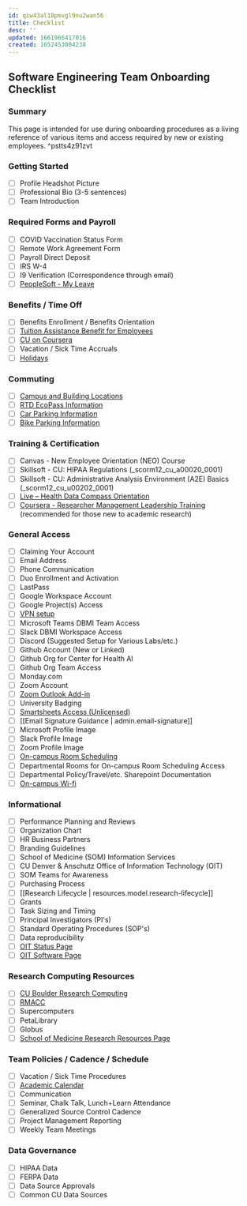 ```yaml
---
id: qiw43al18pmvgl9nu2wan56
title: Checklist
desc: ''
updated: 1661966417016
created: 1652453004238
---
```

## Software Engineering Team Onboarding Checklist

### Summary

This page is intended for use during onboarding procedures as a living reference of various items and access required by new or existing employees. ^pstts4z91zvt

### Getting Started

- [ ] Profile Headshot Picture
- [ ] Professional Bio (3-5 sentences)
- [ ] Team Introduction

### Required Forms and Payroll

- [ ] COVID Vaccination Status Form
- [ ] Remote Work Agreement Form
- [ ] Payroll Direct Deposit
- [ ] IRS W-4
- [ ] I9 Verification (Correspondence through email)
- [ ] [PeopleSoft - My Leave](https://www.cu.edu/employee-services/payroll/self-service/my-leave)

### Benefits / Time Off

- [ ] Benefits Enrollment / Benefits Orientation
- [ ] [Tuition Assistance Benefit for Employees](https://www.cu.edu/employee-services/benefits-wellness/current-employee/tuition-assistance/tuition-assistance-benefit)
- [ ] [CU on Coursera](https://www.cu.edu/employee-services/professional-growth-training/learning/cu-coursera)
- [ ] Vacation / Sick Time Accruals
- [ ] [Holidays](https://www.cu.edu/employee-services/holidays)

### Commuting

- [ ] [Campus and Building Locations](https://www.cuanschutz.edu/about/cu-anschutz-map)
- [ ] [RTD EcoPass Information](https://www.cuanschutz.edu/offices/facilities-management/parking-transportation-maps/parking/rtd-eco-pass)
- [ ] [Car Parking Information](https://www.cuanschutz.edu/offices/facilities-management/parking-transportation-maps/parking/permit-parking)
- [ ] [Bike Parking Information](https://www.cuanschutz.edu/offices/facilities-management/parking-transportation-maps/parking/bikes-and-scooters)

### Training & Certification

- [ ] Canvas - New Employee Orientation (NEO) Course
- [ ] Skillsoft - CU: HIPAA Regulations (_scorm12_cu_a00020_0001)
- [ ] Skillsoft - CU: Administrative Analysis Environment (A2E) Basics (_scorm12_cu_u00202_0001)
- [ ] [Live – Health Data Compass Orientation](https://www.healthdatacompass.org/data-delivery-services/compass-orientation)
- [ ] [Coursera - Researcher Management Leadership Training](https://www.coursera.org/learn/researcher-management-leadership-training/) (recommended for those new to academic research)

### General Access

- [ ] Claiming Your Account
- [ ] Email Address
- [ ] Phone Communication
- [ ] Duo Enrollment and Activation
- [ ] LastPass
- [ ] Google Workspace Account
- [ ] Google Project(s) Access
- [ ] [VPN setup](https://www.ucdenver.edu/offices/office-of-information-technology/software/how-do-i-use/vpn-and-remote-access)
- [ ] Microsoft Teams DBMI Team Access
- [ ] Slack DBMI Workspace Access
- [ ] Discord (Suggested Setup for Various Labs/etc.)
- [ ] Github Account (New or Linked)
- [ ] Github Org for Center for Health AI
- [ ] Github Org Team Access
- [ ] Monday.com
- [ ] Zoom Account
- [ ] [Zoom Outlook Add-in](https://support.zoom.us/hc/en-us/articles/115005223126-Installing-the-Zoom-for-Outlook-add-in#h_e4f98edd-27ea-4f6b-a993-bdc5b8cc7d04)
- [ ] University Badging
- [ ] [Smartsheets Access (Unlicensed)](https://medschool.zendesk.com/hc/en-us/articles/1500003375301-Creating-an-Unlicensed-user-account)
- [ ] [[Email Signature Guidance | admin.email-signature]]
- [ ] Microsoft Profile Image
- [ ] Slack Profile Image
- [ ] Zoom Profile Image
- [ ] [On-campus Room Scheduling](https://schedule.ucdenver.edu/EmsWebApp/)
- [ ] Departmental Rooms for On-campus Room Scheduling Access
- [ ] Departmental Policy/Travel/etc. Sharepoint Documentation
- [ ] [On-campus Wi-fi](https://www.ucdenver.edu/offices/office-of-information-technology/services/internet-and-phones/wireless-and-connectivity)

### Informational

- [ ] Performance Planning and Reviews
- [ ] Organization Chart
- [ ] HR Business Partners
- [ ] Branding Guidelines
- [ ] School of Medicine (SOM) Information Services
- [ ] CU Denver & Anschutz Office of Information Technology (OIT)
- [ ] SOM Teams for Awareness
- [ ] Purchasing Process
- [ ] [[Research Lifecycle | resources.model.research-lifecycle]]
- [ ] Grants
- [ ] Task Sizing and Timing
- [ ] Principal Investigators (PI's)
- [ ] Standard Operating Procedures (SOP's)
- [ ] Data reproducibility
- [ ] [OIT Status Page](https://cu-anschutz-denver-oit.statuspage.io/)
- [ ] [OIT Software Page](https://www.ucdenver.edu/offices/office-of-information-technology/software)

### Research Computing Resources

- [ ] [CU Boulder Research Computing](https://colorado.edu/rc/resources)
- [ ] [RMACC](https://rmacc.org/)
- [ ] Supercomputers
- [ ] PetaLibrary
- [ ] Globus
- [ ] [School of Medicine Research Resources Page](https://som.ucdenver.edu/researchresources)

### Team Policies / Cadence / Schedule

- [ ] Vacation / Sick Time Procedures
- [ ] [Academic Calendar](https://www.cuanschutz.edu/registrar/academic-calendars)
- [ ] Communication
- [ ] Seminar, Chalk Talk, Lunch+Learn Attendance
- [ ] Generalized Source Control Cadence
- [ ] Project Management Reporting
- [ ] Weekly Team Meetings

### Data Governance

- [ ] HIPAA Data
- [ ] FERPA Data
- [ ] Data Source Approvals
- [ ] Common CU Data Sources
